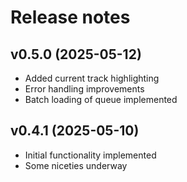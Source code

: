 # Release notes

## v0.5.0 (2025-05-12)

- Added current track highlighting
- Error handling improvements
- Batch loading of queue implemented

## v0.4.1 (2025-05-10)

- Initial functionality implemented
- Some niceties underway
